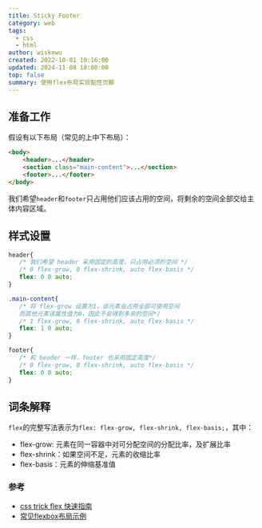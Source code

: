 ```yaml
---
title: Sticky Footer
category: web
tags:
  - css
  - html
author: wiskewu
created: 2022-10-01 10:16:00
updated: 2024-11-08 18:00:00
top: false
summary: 使用flex布局实现黏性页脚
---
```


## 准备工作

假设有以下布局（常见的上中下布局）：

```html
<body>
    <header>...</header>
    <section class="main-content">...</section>
    <footer>...</footer>
</body>
```

我们希望`header`和`footer`只占用他们应该占用的空间，将剩余的空间全部交给主体内容区域。

## 样式设置

```css
header{
   /* 我们希望 header 采用固定的高度，只占用必须的空间 */
   /* 0 flex-grow, 0 flex-shrink, auto flex-basis */
   flex: 0 0 auto;
}

.main-content{
   /* 将 flex-grow 设置为1，该元素会占用全部可使用空间
   而其他元素该属性值为0，因此不会得到多余的空间*/
   /* 1 flex-grow, 0 flex-shrink, auto flex-basis */
   flex: 1 0 auto;
}

footer{
   /* 和 header 一样，footer 也采用固定高度*/
   /* 0 flex-grow, 0 flex-shrink, auto flex-basis */
   flex: 0 0 auto;
}
```

## 词条解释

`flex`的完整写法表示为`flex: flex-grow, flex-shrink, flex-basis;`，其中：

- flex-grow: 元素在同一容器中对可分配空间的分配比率，及扩展比率
- flex-shrink：如果空间不足，元素的收缩比率
- flex-basis：元素的伸缩基准值

### 参考

- [css trick flex 快速指南](https://css-tricks.com/snippets/css/a-guide-to-flexbox/)
- [常见flexbox布局示例](https://philipwalton.github.io/solved-by-flexbox/)
